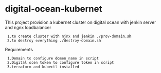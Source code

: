 # digital-ocean-kubernet
This project provision a kubernet cluster on digital ocean with jenkin server and ngnx loadbalancer
```console
 1.to create cluster with njnx and jenkin ./prov-domain.sh
 2.to destroy everything ./destroy-domain.sh
```
Requirements

```console
 1.Domain to configure domen_name in script
 2.Digital ocen token to configure token in script
 3.terraform and kubectl installed
```
 